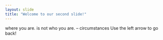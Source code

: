 ```yaml
---
layout: slide
title: "Welcome to our second slide!"
---
```

where you are. is not who you are. – circumstances
Use the left arrow to go back!
